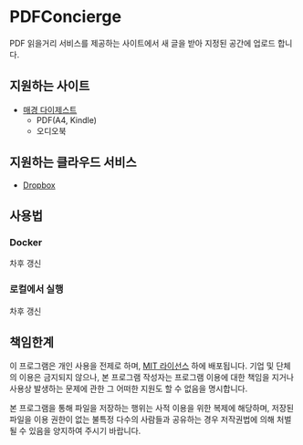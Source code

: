 # PDFConcierge

PDF 읽을거리 서비스를 제공하는 사이트에서 새 글을 받아 지정된 공간에 업로드 합니다.

## 지원하는 사이트
* [매경 다이제스트](http://digest.mk.co.kr, "매경 다이제스트")
  * PDF(A4, Kindle)
  * 오디오북

## 지원하는 클라우드 서비스
* [Dropbox](https://dropbox.com, "Dropbox")

## 사용법
### Docker
차후 갱신

### 로컬에서 실행
차후 갱신

## 책임한계
이 프로그램은 개인 사용을 전제로 하며, [MIT 라이선스](https://olis.or.kr/license/Detailselect.do?lId=1006) 하에 배포됩니다. 기업 및 단체의 이용은 금지되지 않으나, 본 프로그램 작성자는 프로그램 이용에 대한 책임을 지거나 사용상 발생하는 문제에 관한 그 어떠한 지원도 할 수 없음을 명시합니다.

본 프로그램을 통해 파일을 저장하는 행위는 사적 이용을 위한 복제에 해당하며, 저장된 파일을 이용 권한이 없는 불특정 다수의 사람들과 공유하는 경우 저작권법에 의해 처벌될 수 있음을 양지하여 주시기 바랍니다.